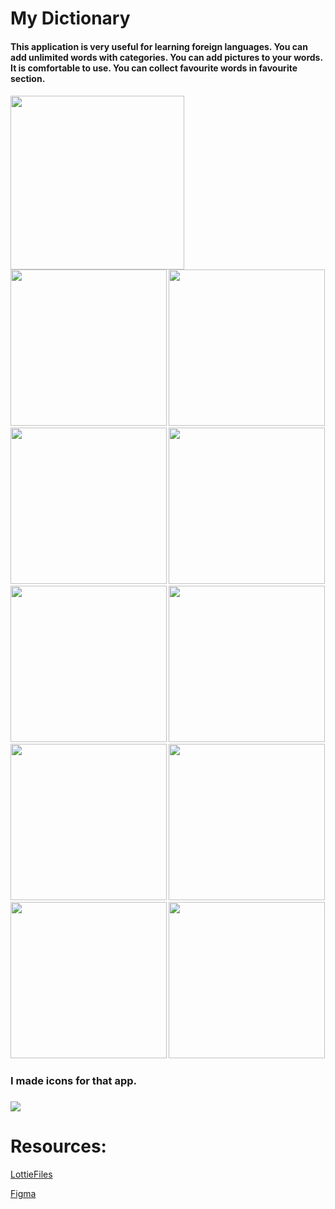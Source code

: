 # My Dictionary

<h4>This application is very useful for learning foreign languages. You can add unlimited words with categories. You can add pictures to your words.  It is comfortable to use. You can collect favourite words in favourite section.<h4>

<img src="images/video.gif" width = "278" > <img src="images/img_1.jpg" width = "250" > <img src="images/img_2.jpg" width = "250" >
<img src="images/img_3.jpg" width = "250" > <img src="images/img_4.jpg" width = "250" > <img src="images/img_5.jpg" width = "250" >
<img src="images/img_6.jpg" width = "250" > <img src="images/img_7.jpg" width = "250" > <img src="images/img_8.jpg" width = "250" >
<img src="images/img_9.jpg" width = "250" > <img src="images/img_10.jpg" width = "250">



<h3>I made icons for that app.<h3>

<img src="images/icons.png">

# Resources:
 
<a href = "https://lottiefiles.com/80680-online-study">LottieFiles</a>

<a href = "https://www.figma.com/file/b04itioOHZFXmgeonQGMPw/My-Dictionary?node-id=0%3A1">Figma</a>


